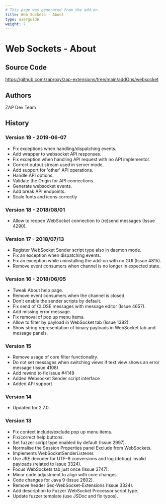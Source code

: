 ```yaml
---
# This page was generated from the add-on.
title: Web Sockets - About
type: userguide
weight: 7
---
```


# Web Sockets - About

## Source Code

<https://github.com/zaproxy/zap-extensions/tree/main/addOns/websocket>

## Authors

ZAP Dev Team

## History

### Version 19 - 2019-06-07

- Fix exceptions when handling/dispatching events.
- Add wrapper to websocket API responses.
- Fix exception when handling API request with no API implementor.
- Correct output stream used in server mode.
- Add support for 'other' API operations.
- Handle API options.
- Validate the Origin for API connections.
- Generate websocket events.
- Add break API endpoints.
- Scale fonts and icons correctly

### Version 18 - 2018/08/01

- Allow to reopen WebSocket connection to (re)send messages (Issue 4290).

### Version 17 - 2018/07/13

- Register WebSocket Sender script type also in daemon mode.
- Fix an exception when dispatching events.
- Fix an exception while uninstalling the add-on with no GUI (Issue 4815).
- Remove event consumers when channel is no longer in expected state.

### Version 16 - 2018/06/05

- Tweak About help page.
- Remove event consumers when the channel is closed.
- Don't enable the sender scripts by default.
- Fix send of CLOSE messages with message editor (Issue 4657).
- Add missing error message.
- Fix removal of pop up menu items.
- Allow to filter by payload in WebSocket tab (Issue 1382).
- Show string representation of binary payloads in WebSocket tab and message panels.

### Version 15

- Remove usage of core filter functionality.
- Do not set messages when switching views if text view shows an error message (Issue 4108)
- Add rewind to fix issue #4149
- Added Websocket Sender script interface
- Added API support

### Version 14

- Updated for 2.7.0.

### Version 13

- Fix context include/exclude pop up menu items.
- Fix/correct help buttons.
- Set fuzzer script type enabled by default (Issue 2997).
- Normalise the Session Properties panel Exclude from WebSockets.
- Implements WebSocketSenderListener.
- Use JRE decoder for UTF-8 conversions and log (debug) invalid payloads (related to Issue 3324).
- Focus WebSockets tab just once (Issue 3747).
- Minor code adjustment to align with core changes.
- Code changes for Java 9 (Issue 2602).
- Remove header Sec-WebSocket-Extensions (Issue 3324).
- Add description to Fuzzer WebSocket Processor script type.
- Update fuzzer template (use JSDoc and fix typos).
